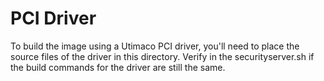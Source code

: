 PCI Driver
==========

To build the image using a Utimaco PCI driver, you'll need to place the source files of the driver in this directory.
Verify in the securityserver.sh if the build commands for the driver are still the same.